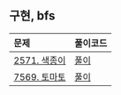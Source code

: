 ## 구현, bfs

| 문제                                                       | 풀이코드                    |
|:---------------------------------------------------------|:------------------------|
| [2571. 색종이 ](https://www.acmicpc.net/problem/2571) | [풀이](./BJ_G3_2571_14316kb_112ms.java)  |
| [7569. 토마토 ](https://www.acmicpc.net/problem/7569) | [풀이](./BJ_G5_7569_140448kb_704ms.java)  |

